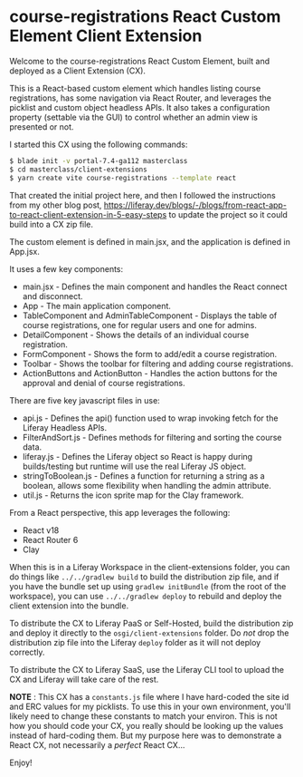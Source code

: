 # course-registrations React Custom Element Client Extension

Welcome to the course-registrations React Custom Element, built and deployed as a Client Extension (CX).

This is a React-based custom element which handles listing course registrations, has some navigation via React Router,
and leverages the picklist and custom object headless APIs. It also takes a configuration property (settable via the GUI)
to control whether an admin view is presented or not.

I started this CX using the following commands:

```bash
$ blade init -v portal-7.4-ga112 masterclass
$ cd masterclass/client-extensions
$ yarn create vite course-registrations --template react
```

That created the initial project here, and then I followed the instructions from my other blog post,
https://liferay.dev/blogs/-/blogs/from-react-app-to-react-client-extension-in-5-easy-steps to update the
project so it could build into a CX zip file.

The custom element is defined in main.jsx, and the application is defined in App.jsx.

It uses a few key components:

* main.jsx - Defines the main component and handles the React connect and disconnect.
* App - The main application component.
* TableComponent and AdminTableComponent - Displays the table of course registrations, one for regular users and one for admins.
* DetailComponent - Shows the details of an individual course registration.
* FormComponent - Shows the form to add/edit a course registration.
* Toolbar - Shows the toolbar for filtering and adding course registrations.
* ActionButtons and ActionButton - Handles the action buttons for the approval and denial of course registrations.

There are five key javascript files in use:

* api.js - Defines the api() function used to wrap invoking fetch for the Liferay Headless APIs.
* FilterAndSort.js - Defines methods for filtering and sorting the course data.
* liferay.js - Defines the Liferay object so React is happy during builds/testing but runtime will use the real Liferay JS object.
* stringToBoolean.js - Defines a function for returning a string as a boolean, allows some flexibility when handling the admin attribute.
* util.js - Returns the icon sprite map for the Clay framework.

From a React perspective, this app leverages the following:

* React v18
* React Router 6
* Clay

When this is in a Liferay Workspace in the client-extensions folder, you can do things like `../../gradlew build` to build the
distribution zip file, and if you have the bundle set up using `gradlew initBundle` (from the root of the workspace), you can
use `../../gradlew deploy` to rebuild and deploy the client extension into the bundle.

To distribute the CX to Liferay PaaS or Self-Hosted, build the distribution zip and deploy it directly to the `osgi/client-extensions` folder.
Do *not* drop the distribution zip file into the Liferay `deploy` folder as it will not deploy correctly.

To distribute the CX to Liferay SaaS, use the Liferay CLI tool to upload the CX and Liferay will take care of the rest.

**NOTE** : This CX has a `constants.js` file where I have hard-coded the site id and ERC values for my picklists. To use this
in your own environment, you'll likely need to change these constants to match your environ. This is not how you should code
your CX, you really should be looking up the values instead of hard-coding them. But my purpose here was to demonstrate a React
CX, not necessarily a _perfect_ React CX...

Enjoy!
